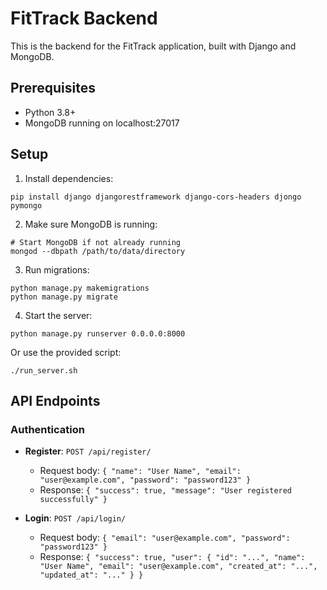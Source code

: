 # FitTrack Backend

This is the backend for the FitTrack application, built with Django and MongoDB.

## Prerequisites

- Python 3.8+
- MongoDB running on localhost:27017

## Setup

1. Install dependencies:
```
pip install django djangorestframework django-cors-headers djongo pymongo
```

2. Make sure MongoDB is running:
```
# Start MongoDB if not already running
mongod --dbpath /path/to/data/directory
```

3. Run migrations:
```
python manage.py makemigrations
python manage.py migrate
```

4. Start the server:
```
python manage.py runserver 0.0.0.0:8000
```

Or use the provided script:
```
./run_server.sh
```

## API Endpoints

### Authentication

- **Register**: `POST /api/register/`
  - Request body: `{ "name": "User Name", "email": "user@example.com", "password": "password123" }`
  - Response: `{ "success": true, "message": "User registered successfully" }`

- **Login**: `POST /api/login/`
  - Request body: `{ "email": "user@example.com", "password": "password123" }`
  - Response: `{ "success": true, "user": { "id": "...", "name": "User Name", "email": "user@example.com", "created_at": "...", "updated_at": "..." } }`

